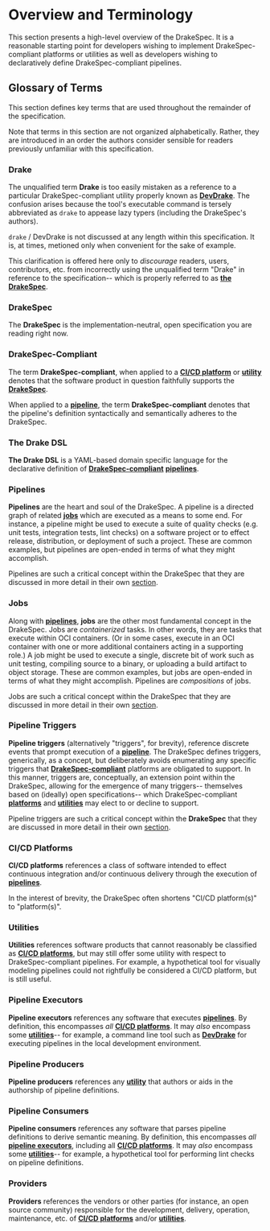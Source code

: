 # Overview and Terminology

This section presents a high-level overview of the DrakeSpec. It is a reasonable
starting point for developers wishing to implement DrakeSpec-compliant platforms
or utilities as well as developers wishing to declaratively define
DrakeSpec-compliant pipelines.

## Glossary of Terms

This section defines key terms that are used throughout the remainder of the
specification.

Note that terms in this section are not organized alphabetically. Rather, they
are introduced in an order the authors consider sensible for readers previously
unfamiliar with this specification.

### Drake

The unqualified term __Drake__ is too easily mistaken as a reference to a
particular DrakeSpec-compliant utility properly known as
[__DevDrake__](https://github.com/lovethedrake/devdrake). The confusion
arises because the tool's executable command is tersely abbreviated as `drake`
to appease lazy typers (including the DrakeSpec's authors).

`drake` / DevDrake is not discussed at any length within this specification. It
is, at times, metioned only when convenient for the sake of example.

This clarification is offered here only to _discourage_ readers, users,
contributors, etc. from incorrectly using the unqualified term "Drake" in
reference to the specification-- which is properly referred to as [__the
DrakeSpec__](#drakespec).

### DrakeSpec

The __DrakeSpec__ is the implementation-neutral, open specification you are
reading right now.

### DrakeSpec-Compliant

The term __DrakeSpec-compliant__, when applied to a [__CI/CD
platform__](#ci/cd-platforms) or [__utility__](#utilities) denotes that the
software product in question faithfully supports the
[__DrakeSpec__](#drakespec).

When applied to a [__pipeline__](#pipelines), the term __DrakeSpec-compliant__
denotes that the pipeline's definition syntactically and semantically adheres to
the DrakeSpec.

### The Drake DSL

__The Drake DSL__ is a YAML-based domain specific language for the declarative
definition of [__DrakeSpec-compliant__](#drakespec-compliant)
[__pipelines__](#pipelines).

### Pipelines

__Pipelines__ are the heart and soul of the DrakeSpec. A pipeline is a directed
graph of related [__jobs__](#jobs) which are executed as a means to some end.
For instance, a pipeline might be used to execute a suite of quality checks
(e.g. unit tests, integration tests, lint checks) on a software project or to
effect release, distribution, or deployment of such a project. These are common
examples, but pipelines are open-ended in terms of what they might accomplish.

Pipelines are such a critical concept within the DrakeSpec that they are
discussed in more detail in their own [section](pipelines.md).

### Jobs

Along with [__pipelines__](#pipelines), __jobs__ are the other most fundamental
concept in the DrakeSpec. Jobs are _containerized_ tasks. In other words, they
are tasks that execute within OCI containers. (Or in some cases, execute in an
OCI container with one or more additional containers acting in a supporting
role.) A job might be used to execute a single, discrete bit of work such as
unit testing, compiling source to a binary, or uploading a build artifact to
object storage. These are common examples, but jobs are open-ended in terms of
what they might accomplish. Pipelines are _compositions_ of jobs.

Jobs are such a critical concept within the DrakeSpec that they are discussed in
more detail in their own [section](jobs.md).

### Pipeline Triggers

__Pipeline triggers__ (alternatively "triggers", for brevity), reference
discrete events that prompt execution of a [__pipeline__](#pipelines). The
DrakeSpec defines triggers, generically, as a concept, but deliberately avoids
enumerating any specific triggers that
[__DrakeSpec-compliant__](#drakespec-compliant) platforms are obligated to
support. In this manner, triggers are, conceptually, an extension point within
the DrakeSpec, allowing for the emergence of many triggers-- themselves based on
(ideally) open specifications-- which DrakeSpec-compliant
[__platforms__](#ci/cd-platforms) and [__utilities__](#utilities) may elect to
or decline to support.

Pipeline triggers are such a critical concept within the __DrakeSpec__ that they
are discussed in more detail in their own [section](pipeline-triggers.md).

### CI/CD Platforms

__CI/CD platforms__ references a class of software intended to effect continuous
integration and/or continuous delivery through the execution of
[__pipelines__](#pipelines).

In the interest of brevity, the DrakeSpec often shortens "CI/CD platform(s)" to
"platform(s)".

### Utilities

__Utilities__ references software products that cannot reasonably be classified
as [__CI/CD platforms__](#ci/cd-platforms), but may still offer some utility
with respect to DrakeSpec-compliant pipelines. For example, a hypothetical tool
for visually modeling pipelines could not rightfully be considered a CI/CD
platform, but is still useful.

### Pipeline Executors

__Pipeline executors__ references any software that executes
[__pipelines__](#pipelines). By definition, this encompasses _all_ [__CI/CD
platforms__](#ci/cd-platforms). It may _also_ encompass some
[__utilities__](#utilities)-- for example, a command line tool such as
[__DevDrake__](https://github.com/lovethedrake/devdrake) for executing pipelines
in the local development environment.

### Pipeline Producers

__Pipeline producers__ references any [__utility__](#utilities) that authors
or aids in the authorship of pipeline definitions.

### Pipeline Consumers

__Pipeline consumers__ references any software that parses pipeline definitions
to derive semantic meaning. By definition, this encompasses _all_ [__pipeline
executors__](#pipeline-executors), including all [__CI/CD
platforms__](#ci/cd-platforms). It may _also_ encompass some
[__utilities__](#utilities)-- for example, a hypothetical tool for performing
lint checks on pipeline definitions.

### Providers

__Providers__ references the vendors or other parties (for instance, an open
source community) responsible for the development, delivery, operation,
maintenance, etc. of [__CI/CD platforms__](#ci/cd-platforms) and/or
[__utilities__](#utilities).
